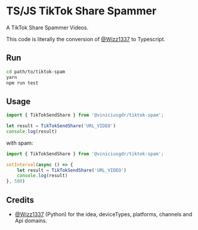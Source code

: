 # TS/JS TikTok Share Spammer
A TikTok Share Spammer Videos.

This code is literally the conversion of [@Wizz1337](https://github.com/Wizz1337/TikTokMassBotting) to Typescript.

## Run
```bash
cd path/to/tiktok-spam
yarn
npm run test
```

## Usage
```ts
import { TikTokSendShare } from '@viniciusgdr/tiktok-spam';

let result = TikTokSendShare('URL_VIDEO')
console.log(result)
```
with spam:
```ts
import { TikTokSendShare } from '@viniciusgdr/tiktok-spam';

setInterval(async () => {
    let result = TikTokSendShare('URL_VIDEO')
    console.log(result)
}, 500)
```
## Credits
- [@Wizz1337](https://github.com/Wizz1337) (Python) for the idea, deviceTypes, platforms, channels and Api domains.